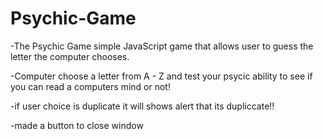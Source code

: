 # Psychic-Game

-The Psychic Game simple JavaScript game that allows user to guess the letter the computer chooses.

-Computer choose a letter from A - Z and test your psycic ability to see if you can read a computers mind or not!

-if user choice is duplicate it will shows alert that its dupliccate!!

-made a button to close window